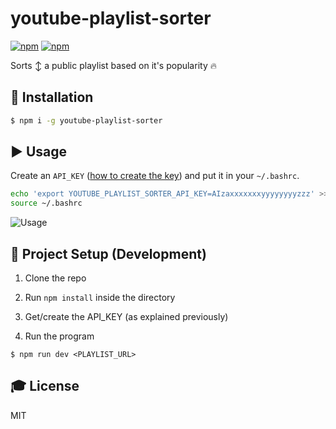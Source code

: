 # youtube-playlist-sorter
[![npm](https://img.shields.io/npm/v/youtube-playlist-sorter.svg)](https://www.npmjs.com/package/youtube-playlist-sorter)
[![npm](https://img.shields.io/npm/l/youtube-playlist-sorter.svg)](https://www.npmjs.com/package/youtube-playlist-sorter)

Sorts ↕️ a public playlist based on it's popularity 🔥

## :floppy_disk: Installation
```sh
$ npm i -g youtube-playlist-sorter
```

## :arrow_forward: Usage
Create an `API_KEY` ([how to create the key](https://developers.google.com/youtube/v3/getting-started)) and put it in your `~/.bashrc`.

```sh
echo 'export YOUTUBE_PLAYLIST_SORTER_API_KEY=AIzaxxxxxxxyyyyyyyyzzz' >> ~/.bashrc
source ~/.bashrc
```

![Usage](screenshots/usage.png)


## :wrench: Project Setup (Development)

1. Clone the repo

2. Run ``` npm install ``` inside the directory

3. Get/create the API_KEY (as explained previously)

4. Run the program

```
$ npm run dev <PLAYLIST_URL>
```

## :mortar_board: License
MIT
